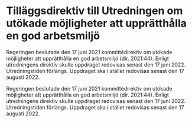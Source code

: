 # Tilläggsdirektiv till Utredningen om utökade möjligheter att upprätthålla en god arbetsmiljö

Regeringen beslutade den 17 juni 2021 kommittédirektiv om utökade möjligheter att upprätthålla en god arbetsmiljö (dir. 2021:44). Enligt utredningens direktiv skulle uppdraget redovisas senast den 17 juni 2022. Utredningstiden förlängs. Uppdraget ska i stället redovisas senast den 17 augusti 2022.

Regeringen beslutade den 17 juni 2021 kommittédirektiv om utökade möjligheter att upprätthålla en god arbetsmiljö (dir. 2021:44). Enligt utredningens direktiv skulle uppdraget redovisas senast den 17 juni 2022. Utredningstiden förlängs. Uppdraget ska i stället redovisas senast den 17 augusti 2022.
